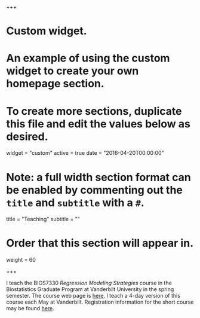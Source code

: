 +++
# Custom widget.
# An example of using the custom widget to create your own homepage section.
# To create more sections, duplicate this file and edit the values below as desired.
widget = "custom"
active = true
date = "2016-04-20T00:00:00"

# Note: a full width section format can be enabled by commenting out the `title` and `subtitle` with a `#`.
title = "Teaching"
subtitle = ""

# Order that this section will appear in.
weight = 60

+++

I teach the BIOS7330 _Regression Modeling Strategies_ course in the Biostatistics Graduate Program at Vanderbilt University in the spring semester.  The course web page is [here](http://biostat.mc.vanderbilt.edu/CourseBios330).  I teach a 4-day version of this course each May at Vanderbilt.  Registration information for the short course may be found [here](http://biostat.mc.vanderbilt.edu/RmS).

